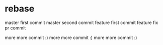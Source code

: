 # rebase

master first commit
master second commit
feature first commit
feature fix pr commit

more more commit :)
more more commit :)
more more commit :)